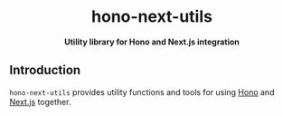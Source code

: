 <div align="center">
<h1>hono-next-utils</h1>
<p>
<strong>Utility library for Hono and Next.js integration</strong>
</p>
</div>

## Introduction

`hono-next-utils` provides utility functions and tools for using [Hono](https://hono.dev/) and [Next.js](https://nextjs.org/) together.
